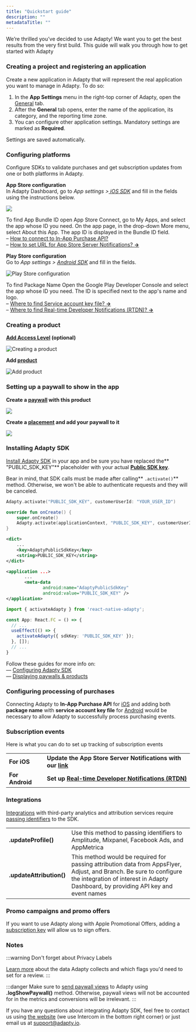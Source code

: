 ```yaml
---
title: "Quickstart guide"
description: ""
metadataTitle: ""
---
```


We’re thrilled you’ve decided to use Adapty! We want you to get the best results from the very first build. This guide will walk you through how to get started with Adapty

### Creating a project and registering an application

Create a new application in Adapty that will represent the real application you want to manage in Adapty. To do so:

1. In the **App Settings** menu in the right-top corner of Adapty, open the [General](https://app.adapty.io/settings/general) tab. 
2. After the **General** tab opens, enter the name of the application, its category, and the reporting time zone.
3. You can configure other application settings. Mandatory settings are marked as **Required**.

Settings are saved automatically.

### Configuring platforms

Configure SDKs to validate purchases and get subscription updates from one or both platforms in Adapty.

**App Store configuration**  
In Adapty Dashboard, go to _App settings >[ iOS SDK](https://app.adapty.io/settings/ios-sdk)_ and fill in the fields using the instructions below. 

![](https://files.readme.io/b41b8db-CleanShot_2024-01-03_at_12.40.422x.png)

To find App Bundle ID open App Store Connect, go to My Apps, and select the app whose ID you need. On the app page, in the drop-down More menu, select About this App. The app ID is displayed in the Bundle ID field.  
– [How to connect to In-App Purchase API?](in-app-purchase-api-storekit-2)  
– [How to set URL for App Store Server Notifications? **→**](https://docs.adapty.io/docs/app-store-server-notifications)

**Play Store configuration**  
Go to _App settings > [Android SDK](https://app.adapty.io/settings/android-sdk)_ and fill in the fields.

![Play Store configuration](https://files.readme.io/fa64f4d-99608fc-Android_store_configuration.png "99608fc-Android_store_configuration.png")

To find Package Name Open the Google Play Developer Console and select the app whose ID you need. The ID is specified next to the app's name and logo.  
– [Where to find Service account key file? **→** ](https://docs.adapty.io/docs/service-account-key-file)  
– [Where to find Real-time Developer Notifications (RTDN)? **→**](https://docs.adapty.io/docs/real-time-developer-notifications-rtdn) 

### Creating a product

**[Add Access Level](https://docs.adapty.io/docs/access-level) (optional)** 

![Creating a product](https://files.readme.io/1574ebf-5c59a11-Access_Levels.png "5c59a11-Access_Levels.png")

**Add [product](https://docs.adapty.io/docs/product)** 

![Add product](https://files.readme.io/0f9ffd0-807efd2-Product.png "807efd2-Product.png")

### Setting up a paywall to show in the app

**Create a [paywall](paywalls) with this product** 


<div style={{ textAlign: 'center' }}>
  <img 
    src="https://files.readme.io/13f5f1d-CleanShot_2023-07-03_at_16.00.092x.png" 
    style={{ width: 'auto', border: '1px solid grey' }}
  />
</div>





**Create a [placement](placements) and add your paywall to it**


<div style={{ textAlign: 'center' }}>
  <img 
    src="https://files.readme.io/a404841-CleanShot_2023-12-01_at_17.21.382x.png" 
    style={{ width: 'auto', border: '1px solid grey' }}
  />
</div>





### Installing Adapty SDK

[Install Adapty SDK](https://docs.adapty.io/docs/installation) in your app and be sure you have replaced the** "PUBLIC_SDK_KEY"** placeholder with your actual **[Public SDK key](https://app.adapty.io/settings/general)**.

Bear in mind, that SDK calls must be made after calling** `.activate()`** method. Otherwise, we won't be able to authenticate requests and they will be canceled.

```swift title="iOS"
Adapty.activate("PUBLIC_SDK_KEY", customerUserId: "YOUR_USER_ID")
```
```kotlin title="Android"
override fun onCreate() {
    super.onCreate()
    Adapty.activate(applicationContext, "PUBLIC_SDK_KEY", customerUserId: "YOUR_USER_ID")
}
```
```xml title="Flutter - info.plist"
<dict>
    ...
    <key>AdaptyPublicSdkKey</key>
    <string>PUBLIC_SDK_KEY</string>
</dict>
```
```xml title="Flutter - AndroidManifest.xml"
<application ...>
       ...
       <meta-data
              android:name="AdaptyPublicSdkKey"
              android:value="PUBLIC_SDK_KEY" />
</application>
```
```typescript title="React Native - /src/App.tsx"
import { activateAdapty } from 'react-native-adapty';

const App: React.FC = () => {
  // ...
  useEffect(() => {
    activateAdapty({ sdkKey: 'PUBLIC_SDK_KEY' });
  }, []);
  // ...
}
```

Follow these guides for more info on:  
— [Configuring Adapty SDK](configuring-adapty-sdk)  
— [Displaying paywalls & products](displaying-products)

### Configuring processing of purchases

Connecting Adapty to  **In-App Purchase API** for [iOS](in-app-purchase-api-storekit-2) and adding both **package name** with **service account key file** for [Android](service-account-key-file) would be necessary to allow Adapty to successfully process purchasing events.

### Subscription events

Here is what you can do to set up tracking of subscription events

|                 |                                                                                                   |
| :-------------- | :------------------------------------------------------------------------------------------------ |
| **For iOS**     | **Update the App Store Server Notifications with our [link](app-store-server-notifications)** |
| **For Android** | **Set up [Real-time Developer Notifications (RTDN)](real-time-developer-notifications-rtdn)** |

### Integrations

[Integrations](events) with third-party analytics and attribution services require [passing identifiers](analytics-integration) to the SDK. 

|                          |                                                                                                                                                                                                           |
| :----------------------- | :-------------------------------------------------------------------------------------------------------------------------------------------------------------------------------------------------------- |
| **.updateProfile()**     | Use this method to passing identifiers to Amplitude, Mixpanel, Facebook Ads, and AppMetrica                                                                                                               |
| **.updateAttribution()** | This method would be required for passing attribution data from AppsFlyer, Adjust, and Branch. Be sure to configure the integration of interest in Adapty Dashboard, by providing API key and event names |

### Promo campaigns and promo offers

If you want to use Adapty along with Apple Promotional Offers, adding a [subscription key](app-store-promotional-offers) will allow us to sign offers.

### Notes

:::warning
Don't forget about Privacy Labels

[Learn more](apple-app-privacy) about the data Adapty collects and which flags you'd need to set for a review.
:::

:::danger
Make sure to [send paywall views](displaying-products#paywall-analytics) to Adapty using **.logShowPaywall()** method. Otherwise, paywall views will not be accounted for in the metrics and conversions will be irrelevant.
:::

If you have any questions about integrating Adapty SDK, feel free to contact us using [the website](https://adapty.io) (we use Intercom in the bottom right corner) or just email us at [support@adapty.io](mailto:support@adapty.io).